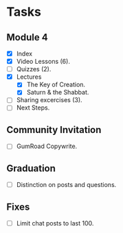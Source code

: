 # Tasks

## Module 4
- [X] Index
- [X] Video Lessons (6).
- [ ] Quizzes (2).
- [X] Lectures
    - [X] The Key of Creation.
    - [X] Saturn & the Shabbat.
- [ ] Sharing excercises (3).
- [ ] Next Steps.

## Community Invitation
- [ ] GumRoad Copywrite.

## Graduation
- [ ] Distinction on posts and questions.

## Fixes
- [ ] Limit chat posts to last 100.
